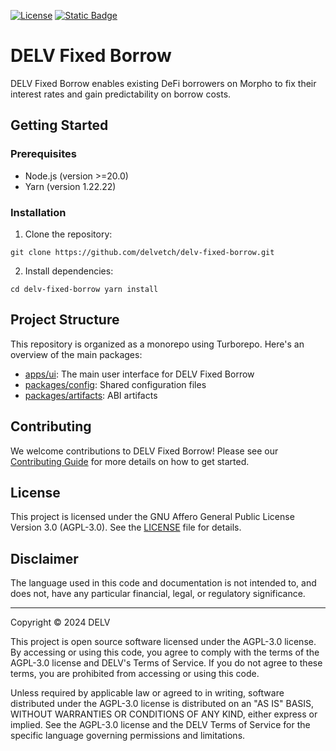 [![License](https://img.shields.io/badge/License-Apache_2.0-blue.svg)](https://opensource.org/licenses/Apache-2.0)
[![Static Badge](https://img.shields.io/badge/DELV-Terms%20Of%20Service-orange)](https://delv-public.s3.us-east-2.amazonaws.com/delv-terms-of-service.pdf)

# DELV Fixed Borrow

DELV Fixed Borrow enables existing DeFi borrowers on Morpho to fix their interest rates and gain predictability on borrow costs.

## Getting Started

### Prerequisites

- Node.js (version >=20.0)
- Yarn (version 1.22.22)

### Installation

1. Clone the repository:

```
git clone https://github.com/delvetch/delv-fixed-borrow.git
```

2. Install dependencies:

```
cd delv-fixed-borrow yarn install
```

## Project Structure

This repository is organized as a monorepo using Turborepo. Here's an overview of the main packages:

- [apps/ui](cci:7://file:///Users/cashdeleon/workspace/delv/fixed-borrow-interface/apps/ui:0:0-0:0): The main user interface for DELV Fixed Borrow
- [packages/config](cci:7://file:///Users/cashdeleon/workspace/delv/fixed-borrow-interface/packages/config:0:0-0:0): Shared configuration files
- [packages/artifacts](cci:7://file:///Users/cashdeleon/workspace/delv/fixed-borrow-interface/packages/artifacts:0:0-0:0): ABI artifacts

## Contributing

We welcome contributions to DELV Fixed Borrow! Please see our [Contributing Guide](CONTRIBUTING.md) for more details on how to get started.

## License

This project is licensed under the GNU Affero General Public License Version 3.0 (AGPL-3.0). See the [LICENSE](LICENSE) file for details.

## Disclaimer

The language used in this code and documentation is not intended to, and does not, have any particular financial, legal, or regulatory significance.

---

Copyright © 2024 DELV

This project is open source software licensed under the AGPL-3.0 license. By accessing or using this code, you agree to comply with the terms of the AGPL-3.0 license and DELV's Terms of Service. If you do not agree to these terms, you are prohibited from accessing or using this code.

Unless required by applicable law or agreed to in writing, software distributed under the AGPL-3.0 license is distributed on an "AS IS" BASIS, WITHOUT WARRANTIES OR CONDITIONS OF ANY KIND, either express or implied. See the AGPL-3.0 license and the DELV Terms of Service for the specific language governing permissions and limitations.
